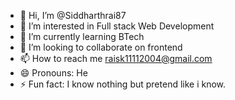 - 👋 Hi, I’m @Siddharthrai87
- 👀 I’m interested in Full stack Web Development
- 🌱 I’m currently learning BTech
- 💞️ I’m looking to collaborate on frontend
- 📫 How to reach me raisk11112004@gmail.com
- 😄 Pronouns: He
- ⚡ Fun fact: I know nothing but pretend like i know.

<!---
Siddharthrai87/Siddharthrai87 is a ✨ special ✨ repository because its `README.md` (this file) appears on your GitHub profile.
You can click the Preview link to take a look at your changes.
--->
